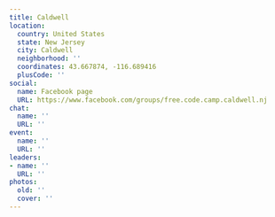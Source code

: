 ```yaml
---
title: Caldwell
location:
  country: United States
  state: New Jersey
  city: Caldwell
  neighborhood: ''
  coordinates: 43.667874, -116.689416
  plusCode: ''
social:
  name: Facebook page
  URL: https://www.facebook.com/groups/free.code.camp.caldwell.nj
chat:
  name: ''
  URL: ''
event:
  name: ''
  URL: ''
leaders:
- name: ''
  URL: ''
photos:
  old: ''
  cover: ''
---
```

